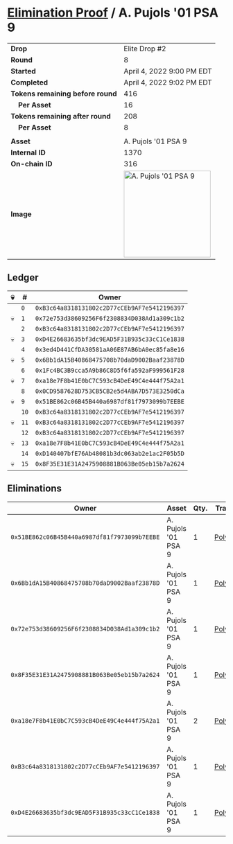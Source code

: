 # [Elimination Proof](./readme.md) / A. Pujols &#039;01 PSA 9

|||
|---|---|
| **Drop** | Elite Drop #2 |
| **Round** | 8 |
| **Started** | April 4, 2022 9:00 PM EDT |
| **Completed** | April 4, 2022 9:02 PM EDT |
| **Tokens remaining before round** | 416 |
| **&nbsp;&nbsp;&nbsp;&nbsp;Per Asset** | 16 |
| **Tokens remaining after round** | 208 |
| **&nbsp;&nbsp;&nbsp;&nbsp;Per Asset** | 8 |
| | |
| **Asset** | A. Pujols &#039;01 PSA 9 |
| **Internal ID** | 1370 |
| **On-chain ID** | 316 |
| **Image** | <img src="https://tcdn.blokpax.com/95e5eeed-5ef0-4cdc-984f-aa8ee5fcbdaf/d1f5d65a590df6d43160e1ce4ea60338f228ded0a1e93446da8e9672d9c241dc.png" height="200" alt="A. Pujols &#039;01 PSA 9" /> |

## Ledger

| 💀 | # | Owner |
| --- | --- | --- |
|  | `0` | `0xB3c64a8318131802c2D77cCEb9AF7e5412196397` |
| 💀 | `1` | `0x72e753d38609256F6f2308834D038Ad1a309c1b2` |
|  | `2` | `0xB3c64a8318131802c2D77cCEb9AF7e5412196397` |
| 💀 | `3` | `0xD4E26683635bf3dc9EAD5F31B935c33cC1Ce1838` |
|  | `4` | `0x3ed4D441CfDA30581aA06E87AB6bA0ec85fa8e16` |
| 💀 | `5` | `0x6Bb1dA15B40868475708b70daD9002Baaf23878D` |
|  | `6` | `0x1Fc4BC3B9cca5A9b86C8D5f6fa592aF999561F28` |
| 💀 | `7` | `0xa18e7F8b41E0bC7C593cB4DeE49C4e444f75A2a1` |
|  | `8` | `0x0CD9587628D753CB5CB2e5d4ABA7D573E3250dCa` |
| 💀 | `9` | `0x51BE862c06B45B440a6987df81f7973099b7EEBE` |
|  | `10` | `0xB3c64a8318131802c2D77cCEb9AF7e5412196397` |
| 💀 | `11` | `0xB3c64a8318131802c2D77cCEb9AF7e5412196397` |
|  | `12` | `0xB3c64a8318131802c2D77cCEb9AF7e5412196397` |
| 💀 | `13` | `0xa18e7F8b41E0bC7C593cB4DeE49C4e444f75A2a1` |
|  | `14` | `0xD140407bfE76Ab48081b3dc063ab2e1ac2F05b5D` |
| 💀 | `15` | `0x8F35E31E31A2475908881B063Be05eb15b7a2624` |


## Eliminations

| Owner | Asset | Qty. | Transaction |
| --- | --- | --- | --- |
| `0x51BE862c06B45B440a6987df81f7973099b7EEBE` | A. Pujols '01 PSA 9 | 1 | [Polygonscan](https://polygonscan.com/tx/0xed08728872edce14938f726f941ec7c678f7ec6178a563014b3cfde11892d1f4) |
| `0x6Bb1dA15B40868475708b70daD9002Baaf23878D` | A. Pujols '01 PSA 9 | 1 | [Polygonscan](https://polygonscan.com/tx/0xd82d7058654e0c52c60bea2b438010ed54a429c2b6ddd90c89d9b8cb90e6b04f) |
| `0x72e753d38609256F6f2308834D038Ad1a309c1b2` | A. Pujols '01 PSA 9 | 1 | [Polygonscan](https://polygonscan.com/tx/0xe7295fa07442cd96acd412d9294e41dffacb4dfdcdb0f07abfe42688e99f9f0b) |
| `0x8F35E31E31A2475908881B063Be05eb15b7a2624` | A. Pujols '01 PSA 9 | 1 | [Polygonscan](https://polygonscan.com/tx/0xe9bb660c7740f7f3de5cdf87c4064ed29035f44cc004f737398351993213d26d) |
| `0xa18e7F8b41E0bC7C593cB4DeE49C4e444f75A2a1` | A. Pujols '01 PSA 9 | 2 | [Polygonscan](https://polygonscan.com/tx/0x35ac58a9b75906ecb15705facd054b9b90b8095581e6e3ea2b5b62615cef28ad) |
| `0xB3c64a8318131802c2D77cCEb9AF7e5412196397` | A. Pujols '01 PSA 9 | 1 | [Polygonscan](https://polygonscan.com/tx/0xbcfaa2f7096456a22f8536db95d5b0ffc21d12f048ce6f5d282de03f923668c6) |
| `0xD4E26683635bf3dc9EAD5F31B935c33cC1Ce1838` | A. Pujols '01 PSA 9 | 1 | [Polygonscan](https://polygonscan.com/tx/0xf0e717436a256718571f976bc8da9f2567acdbdaf37c49ebc8cb9f0fa51c56b4) |
